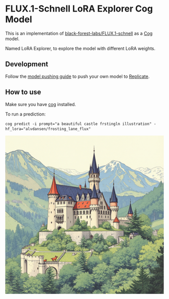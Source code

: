 # FLUX.1-Schnell LoRA Explorer Cog Model

This is an implementation of [black-forest-labs/FLUX.1-schnell](https://huggingface.co/black-forest-labs/FLUX.1-schnell) as a [Cog](https://github.com/replicate/cog) model.

Named LoRA Explorer, to explore the model with different LoRA weights.

## Development

Follow the [model pushing guide](https://replicate.com/docs/guides/push-a-model) to push your own model to [Replicate](https://replicate.com).


## How to use

Make sure you have [cog](https://github.com/replicate/cog) installed.

To run a prediction:

    cog predict -i prompt="a beautiful castle frstingln illustration" -hf_lora="alvdansen/frosting_lane_flux"

![Output](output.0.png)

